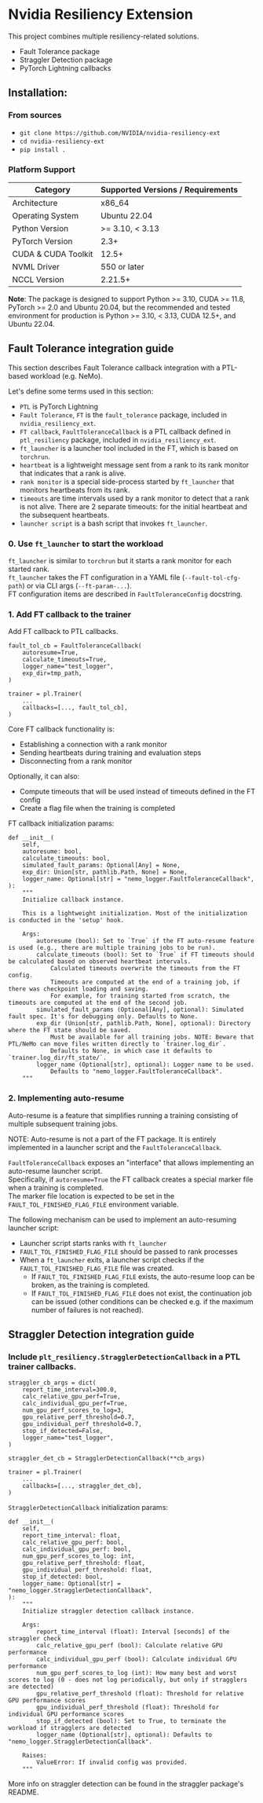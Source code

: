 # Nvidia Resiliency Extension

This project combines multiple resiliency-related solutions.
- Fault Tolerance package
- Straggler Detection package
- PyTorch Lightning callbacks


## Installation:

### From sources
- `git clone https://github.com/NVIDIA/nvidia-resiliency-ext`
- `cd nvidia-resiliency-ext`
- `pip install .`

### Platform Support

| Category            | Supported Versions / Requirements            |
|---------------------|----------------------------------------------|
| Architecture         | x86_64                                      |
| Operating System     | Ubuntu 22.04                                |
| Python Version       | >= 3.10, < 3.13                             |
| PyTorch Version      | 2.3+                                        |
| CUDA & CUDA Toolkit  | 12.5+                                       |
| NVML Driver          | 550 or later                                |
| NCCL Version         | 2.21.5+                                     |

**Note**: The package is designed to support Python >= 3.10, CUDA >= 11.8, PyTorch >= 2.0 and Ubuntu 20.04, but the recommended and tested environment for production is Python >= 3.10, < 3.13, CUDA 12.5+, and Ubuntu 22.04.


## Fault Tolerance integration guide

This section describes Fault Tolerance callback integration with a PTL-based workload (e.g. NeMo).

Let's define some terms used in this section:
- `PTL` is PyTorch Lightning
- `Fault Tolerance`, `FT` is the `fault_tolerance` package, included in `nvidia_resiliency_ext`. 
- `FT callback`, `FaultToleranceCallback` is a PTL callback defined in `ptl_resiliency` package, included in `nvidia_resiliency_ext`.
- `ft_launcher` is a launcher tool included in the FT, which is based on `torchrun`.  
- `heartbeat` is a lightweight message sent from a rank to its rank monitor that indicates that a rank is alive.
- `rank monitor` is a special side-process started by `ft_launcher` that monitors heartbeats from its rank.
- `timeouts` are time intervals used by a rank monitor to detect that a rank is not alive. 
    There are 2 separate timeouts: for the initial heartbeat and the subsequent heartbeats.
- `launcher script` is a bash script that invokes `ft_launcher`.

### 0. Use `ft_launcher` to start the workload

`ft_launcher` is similar to `torchrun` but it starts a rank monitor for each started rank.  
`ft_launcher` takes the FT configuration in a YAML file (`--fault-tol-cfg-path`) or via CLI args (`--ft-param-...`).  
FT configuration items are described in `FaultToleranceConfig` docstring.

### 1. Add FT callback to the trainer

Add FT callback to PTL callbacks. 

```
fault_tol_cb = FaultToleranceCallback(
    autoresume=True,
    calculate_timeouts=True,
    logger_name="test_logger",
    exp_dir=tmp_path,
)

trainer = pl.Trainer(
    ...
    callbacks=[..., fault_tol_cb],
)
```


Core FT callback functionality is:
- Establishing a connection with a rank monitor
- Sending heartbeats during training and evaluation steps
- Disconnecting from a rank monitor

Optionally, it can also:
- Compute timeouts that will be used instead of timeouts defined in the FT config
- Create a flag file when the training is completed

FT callback initialization params:
```
def __init__(
    self,
    autoresume: bool,
    calculate_timeouts: bool,
    simulated_fault_params: Optional[Any] = None,
    exp_dir: Union[str, pathlib.Path, None] = None,
    logger_name: Optional[str] = "nemo_logger.FaultToleranceCallback",
):
    """
    Initialize callback instance.

    This is a lightweight initialization. Most of the initialization is conducted in the 'setup' hook.

    Args:
        autoresume (bool): Set to `True` if the FT auto-resume feature is used (e.g., there are multiple training jobs to be run).
        calculate_timeouts (bool): Set to `True` if FT timeouts should be calculated based on observed heartbeat intervals.
            Calculated timeouts overwrite the timeouts from the FT config.
            Timeouts are computed at the end of a training job, if there was checkpoint loading and saving.
            For example, for training started from scratch, the timeouts are computed at the end of the second job.
        simulated_fault_params (Optional[Any], optional): Simulated fault spec. It's for debugging only. Defaults to None.
        exp_dir (Union[str, pathlib.Path, None], optional): Directory where the FT state should be saved.
            Must be available for all training jobs. NOTE: Beware that PTL/NeMo can move files written directly to `trainer.log_dir`.
            Defaults to None, in which case it defaults to `trainer.log_dir/ft_state/`.
        logger_name (Optional[str], optional): Logger name to be used.
            Defaults to "nemo_logger.FaultToleranceCallback".
    """
```             

### 2. Implementing auto-resume

Auto-resume is a feature that simplifies running a training consisting of multiple subsequent training jobs. 

NOTE: Auto-resume is not a part of the FT package. It is entirely implemented in a launcher script and the `FaultToleranceCallback`. 

`FaultToleranceCallback` exposes an "interface" that allows implementing an auto-resume launcher script.  
Specifically, if `autoresume=True` the FT callback creates a special marker file when a training is completed.  
The marker file location is expected to be set in the `FAULT_TOL_FINISHED_FLAG_FILE` environment variable.

The following mechanism can be used to implement an auto-resuming launcher script:
- Launcher script starts ranks with `ft_launcher`
- `FAULT_TOL_FINISHED_FLAG_FILE` should be passed to rank processes
- When a `ft_launcher` exits, a launcher script checks if the `FAULT_TOL_FINISHED_FLAG_FILE` file was created.
    - If `FAULT_TOL_FINISHED_FLAG_FILE` exists, the auto-resume loop can be broken, as the training is completed.
    - If `FAULT_TOL_FINISHED_FLAG_FILE` does not exist, the continuation job can be issued
        (other conditions can be checked e.g. if the maximum number of failures is not reached).

## Straggler Detection integration guide

### Include `plt_resiliency.StragglerDetectionCallback` in a PTL trainer callbacks. 

```
straggler_cb_args = dict(
    report_time_interval=300.0,
    calc_relative_gpu_perf=True,
    calc_individual_gpu_perf=True,
    num_gpu_perf_scores_to_log=3,
    gpu_relative_perf_threshold=0.7,
    gpu_individual_perf_threshold=0.7,
    stop_if_detected=False,
    logger_name="test_logger",
)

straggler_det_cb = StragglerDetectionCallback(**cb_args)

trainer = pl.Trainer(
    ...
    callbacks=[..., straggler_det_cb],
)
```

`StragglerDetectionCallback` initialization params:

```
def __init__(
    self,
    report_time_interval: float,
    calc_relative_gpu_perf: bool,
    calc_individual_gpu_perf: bool,
    num_gpu_perf_scores_to_log: int,
    gpu_relative_perf_threshold: float,
    gpu_individual_perf_threshold: float,
    stop_if_detected: bool,
    logger_name: Optional[str] = "nemo_logger.StragglerDetectionCallback",
):
    """
    Initialize straggler detection callback instance.

    Args:
        report_time_interval (float): Interval [seconds] of the straggler check
        calc_relative_gpu_perf (bool): Calculate relative GPU performance
        calc_individual_gpu_perf (bool): Calculate individual GPU performance
        num_gpu_perf_scores_to_log (int): How many best and worst scores to log (0 - does not log periodically, but only if stragglers are detected)
        gpu_relative_perf_threshold (float): Threshold for relative GPU performance scores
        gpu_individual_perf_threshold (float): Threshold for individual GPU performance scores
        stop_if_detected (bool): Set to True, to terminate the workload if stragglers are detected
        logger_name (Optional[str], optional): Defaults to "nemo_logger.StragglerDetectionCallback".

    Raises:
        ValueError: If invalid config was provided.
    """
```

More info on straggler detection can be found in the straggler package's README.
